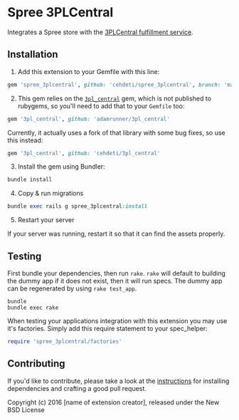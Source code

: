Spree 3PLCentral
================

Integrates a Spree store with the [3PLCentral fulfillment service](http://3plcentral.com).

## Installation

1. Add this extension to your Gemfile with this line:
  ```ruby
  gem 'spree_3plcentral', github: 'cehdeti/spree_3plcentral', branch: 'master'
  ```

2. This gem relies on the [`3pl_central`](https://github.com/adamrunner/3pl_central) gem, which is not published to rubygems, so you'll need to add that to your `Gemfile` too:
  ```ruby
  gem '3pl_central', github: 'adamrunner/3pl_central'
  ```
Currently, it actually uses a fork of that library with some bug fixes, so use
this instead:
  ```ruby
  gem '3pl_central', github: 'cehdeti/3pl_central'
  ```

3. Install the gem using Bundler:
  ```ruby
  bundle install
  ```

4. Copy & run migrations
  ```ruby
  bundle exec rails g spree_3plcentral:install
  ```

5. Restart your server

  If your server was running, restart it so that it can find the assets properly.

## Testing

First bundle your dependencies, then run `rake`. `rake` will default to building the dummy app if it does not exist, then it will run specs. The dummy app can be regenerated by using `rake test_app`.

```shell
bundle
bundle exec rake
```

When testing your applications integration with this extension you may use it's factories.
Simply add this require statement to your spec_helper:

```ruby
require 'spree_3plcentral/factories'
```


## Contributing

If you'd like to contribute, please take a look at the
[instructions](CONTRIBUTING.md) for installing dependencies and crafting a good
pull request.

Copyright (c) 2016 [name of extension creator], released under the New BSD License
